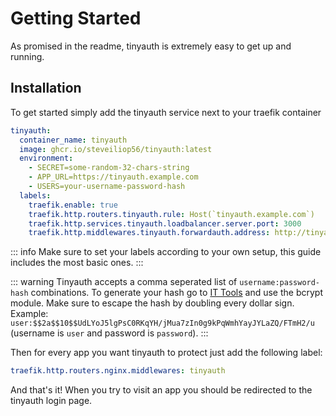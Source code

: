 # Getting Started

As promised in the readme, tinyauth is extremely easy to get up and running.

## Installation

To get started simply add the tinyauth service next to your traefik container

```yaml
tinyauth:
  container_name: tinyauth
  image: ghcr.io/steveiliop56/tinyauth:latest
  environment:
    - SECRET=some-random-32-chars-string
    - APP_URL=https://tinyauth.example.com
    - USERS=your-username-password-hash
  labels:
    traefik.enable: true
    traefik.http.routers.tinyauth.rule: Host(`tinyauth.example.com`)
    traefik.http.services.tinyauth.loadbalancer.server.port: 3000
    traefik.http.middlewares.tinyauth.forwardauth.address: http://tinyauth:3000/api/auth
```

::: info
Make sure to set your labels according to your own setup, this guide includes the most basic ones.
:::

::: warning
Tinyauth accepts a comma seperated list of `username:password-hash` combinations. To generate your hash go to [IT Tools](https://it-tools.tech/) and use the bcrypt module. Make sure to escape the hash by doubling every dollar sign. Example:
`user:$$2a$$10$$UdLYoJ5lgPsC0RKqYH/jMua7zIn0g9kPqWmhYayJYLaZQ/FTmH2/u` (username is `user` and password is `password`).
:::

Then for every app you want tinyauth to protect just add the following label:

```yaml
traefik.http.routers.nginx.middlewares: tinyauth
```

And that's it! When you try to visit an app you should be redirected to the tinyauth login page.
